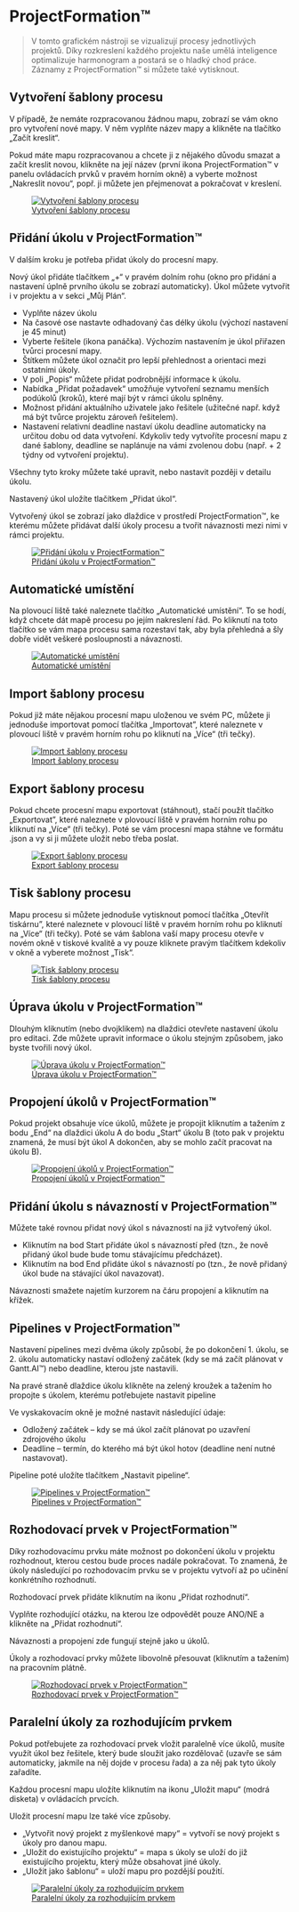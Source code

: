 # ProjectFormation™

> V tomto grafickém nástroji se vizualizují procesy jednotlivých projektů. Díky rozkreslení každého projektu naše umělá inteligence optimalizuje harmonogram a postará se o hladký chod práce. Záznamy z ProjectFormation™ si můžete také vytisknout.

## Vytvoření šablony procesu

V případě, že nemáte rozpracovanou žádnou mapu, zobrazí se vám okno pro vytvoření nové mapy. V něm vyplňte název mapy a klikněte na tlačítko „Začít kreslit“.

Pokud máte mapu rozpracovanou a chcete ji z nějakého důvodu smazat a začít kreslit novou, klikněte na její název (první ikona ProjectFormation™ v panelu ovládacích prvků v pravém horním okně) a vyberte možnost „Nakreslit novou“, popř. ji můžete jen přejmenovat a pokračovat v kreslení.

<figure>
	<a href="../../assets/images/projectformation-vytvoreni-sablony-procesu.jpg" title="Vytvoření šablony procesu" class="glightbox">
		<img loading="lazy" src="../../assets/images/projectformation-vytvoreni-sablony-procesu.jpg" alt="Vytvoření šablony procesu" />
		<figcaption>Vytvoření šablony procesu</figcaption>
	</a>
</figure>

## Přidání úkolu v ProjectFormation™

V dalším kroku je potřeba přidat úkoly do procesní mapy.

Nový úkol přidáte tlačítkem „+“ v pravém dolním rohu (okno pro přidání a nastavení úplně prvního úkolu se zobrazí automaticky). Úkol můžete vytvořit i v projektu a v sekci „Můj Plán“.

- Vyplňte název úkolu
- Na časové ose nastavte odhadovaný čas délky úkolu (výchozí nastavení je 45 minut)
- Vyberte řešitele (ikona panáčka). Výchozím nastavením je úkol přiřazen tvůrci procesní mapy.
- Štítkem můžete úkol označit pro lepší přehlednost a orientaci mezi ostatními úkoly.
- V poli „Popis“ můžete přidat podrobnější informace k úkolu.
- Nabídka „Přidat požadavek“ umožňuje vytvoření seznamu menších podúkolů (kroků), které mají být v rámci úkolu splněny.
- Možnost přidání aktuálního uživatele jako řešitele (užitečné např. když má být tvůrce projektu zároveň řešitelem).
- Nastavení relativní deadline nastaví úkolu deadline automaticky na určitou dobu od data vytvoření. Kdykoliv tedy vytvoříte procesní mapu z dané šablony, deadline se naplánuje na vámi zvolenou dobu (např. + 2 týdny od vytvoření projektu).

Všechny tyto kroky můžete také upravit, nebo nastavit později v detailu úkolu.

Nastavený úkol uložíte tlačítkem „Přidat úkol“.

Vytvořený úkol se zobrazí jako dlaždice v prostředí ProjectFormation™, ke kterému můžete přidávat další úkoly procesu a tvořit návaznosti mezi nimi v rámci projektu.

<figure>
	<a href="../../assets/images/projectformation-pridani-ukolu.jpg" title="Přidání úkolu v ProjectFormation™" class="glightbox">
		<img loading="lazy" src="../../assets/images/projectformation-pridani-ukolu.jpg" alt="Přidání úkolu v ProjectFormation™" />
		<figcaption>Přidání úkolu v ProjectFormation™</figcaption>
	</a>
</figure>

## Automatické umístění

Na plovoucí liště také naleznete tlačítko „Automatické umístění“. To se hodí, když chcete dát mapě procesu po jejím nakreslení řád. Po kliknutí na toto tlačítko se vám mapa procesu sama rozestaví tak, aby byla přehledná a šly dobře vidět veškeré posloupnosti a návaznosti.

<figure>
	<a href="../../assets/images/projectformation-automaticke-umisteni.jpg" title="Automatické umístění" class="glightbox">
		<img loading="lazy" src="../../assets/images/projectformation-automaticke-umisteni.jpg" alt="Automatické umístění" />
		<figcaption>Automatické umístění</figcaption>
	</a>
</figure>

## Import šablony procesu
Pokud již máte nějakou procesní mapu uloženou ve svém PC, můžete ji jednoduše importovat pomocí tlačítka „Importovat”, které naleznete v plovoucí liště v pravém horním rohu po kliknutí na „Více“ (tři tečky).

<figure>
	<a href="../../assets/images/projectformation-import-sablony-procesu.jpg" title="Import šablony procesu" class="glightbox">
		<img loading="lazy" src="../../assets/images/projectformation-import-sablony-procesu.jpg" alt="Import šablony procesu" />
		<figcaption>Import šablony procesu</figcaption>
	</a>
</figure>

## Export šablony procesu
Pokud chcete procesní mapu exportovat (stáhnout), stačí použít tlačítko „Exportovat”, které naleznete v plovoucí liště v pravém horním rohu po kliknutí na „Více“ (tři tečky). Poté se vám procesní mapa stáhne ve formátu .json a vy si ji můžete uložit nebo třeba poslat.

<figure>
	<a href="../../assets/images/projectformation-export-sablony-procesu.jpg" title="Export šablony procesu" class="glightbox">
		<img loading="lazy" src="../../assets/images/projectformation-export-sablony-procesu.jpg" alt="Export šablony procesu" />
		<figcaption>Export šablony procesu</figcaption>
	</a>
</figure>

## Tisk šablony procesu
Mapu procesu si můžete jednoduše vytisknout pomocí tlačítka „Otevřít tiskárnu”, které naleznete v plovoucí liště v pravém horním rohu po kliknutí na „Více“ (tři tečky). Poté se vám šablona vaší mapy procesu otevře v novém okně v tiskové kvalitě a vy pouze kliknete pravým tlačítkem kdekoliv v okně a vyberete možnost „Tisk“.

<figure>
	<a href="../../assets/images/projectformation-tisk-sablony-procesu.jpg" title="Tisk šablony procesu" class="glightbox">
		<img loading="lazy" src="../../assets/images/projectformation-tisk-sablony-procesu.jpg" alt="Tisk šablony procesu" />
		<figcaption>Tisk šablony procesu</figcaption>
	</a>
</figure>

## Úprava úkolu v ProjectFormation™
Dlouhým kliknutím (nebo dvojklikem) na dlaždici otevřete nastavení úkolu pro editaci.
Zde můžete upravit informace o úkolu stejným způsobem, jako byste tvořili nový úkol.

<figure>
	<a href="../../assets/images/projectformation-uprava-ukolu.jpg" title="Úprava úkolu v ProjectFormation™" class="glightbox">
		<img loading="lazy" src="../../assets/images/projectformation-uprava-ukolu.jpg" alt="Úprava úkolu v ProjectFormation™" />
		<figcaption>Úprava úkolu v ProjectFormation™</figcaption>
	</a>
</figure>

## Propojení úkolů v ProjectFormation™
Pokud projekt obsahuje více úkolů, můžete je propojit kliknutím a tažením z bodu „End“ na dlaždici úkolu A do bodu „Start“ úkolu B (toto pak v projektu znamená, že musí být úkol A dokončen, aby se mohlo začít pracovat na úkolu B).

<figure>
	<a href="../../assets/images/projectformation-propojeni-ukolu.jpg" title="Propojení úkolů v ProjectFormation™" class="glightbox">
		<img loading="lazy" src="../../assets/images/projectformation-propojeni-ukolu.jpg" alt="Propojení úkolů v ProjectFormation™" />
		<figcaption>Propojení úkolů v ProjectFormation™</figcaption>
	</a>
</figure>

## Přidání úkolu s návazností v ProjectFormation™
Můžete také rovnou přidat nový úkol s návazností na již vytvořený úkol.

- Kliknutím na bod Start přidáte úkol s návazností před (tzn., že nově přidaný úkol bude bude tomu stávajícímu předcházet).
- Kliknutím na bod End přidáte úkol s návazností po (tzn., že nově přidaný úkol bude na stávající úkol navazovat).

Návaznosti smažete najetím kurzorem na čáru propojení a kliknutím na křížek.

## Pipelines v ProjectFormation™
Nastavení pipelines mezi dvěma úkoly způsobí, že po dokončení 1. úkolu, se 2. úkolu automaticky nastaví odložený začátek (kdy se má začít plánovat v Gantt.AI™) nebo deadline, kterou jste nastavili.

Na pravé straně dlaždice úkolu klikněte na zelený kroužek a tažením ho propojte s úkolem, kterému potřebujete nastavit pipeline

Ve vyskakovacím okně je možné nastavit následující údaje:
- Odložený začátek – kdy se má úkol začít plánovat po uzavření zdrojového úkolu
- Deadline – termín, do kterého má být úkol hotov (deadline není nutné nastavovat).

Pipeline poté uložíte tlačítkem „Nastavit pipeline“.

<figure>
	<a href="../../assets/images/projectformation-nastaveni-pipeline.jpg" title="Pipelines v ProjectFormation™" class="glightbox">
		<img loading="lazy" src="../../assets/images/projectformation-nastaveni-pipeline.jpg" alt="Pipelines v ProjectFormation™" />
		<figcaption>Pipelines v ProjectFormation™</figcaption>
	</a>
</figure>

## Rozhodovací prvek v ProjectFormation™
Díky rozhodovacímu prvku máte možnost po dokončení úkolu v projektu rozhodnout, kterou cestou bude proces nadále pokračovat. To znamená, že úkoly následující po rozhodovacím prvku se v projektu vytvoří až po učinění konkrétního rozhodnutí.

Rozhodovací prvek přidáte kliknutím na ikonu „Přidat rozhodnutí“.

Vyplňte rozhodující otázku, na kterou lze odpovědět pouze ANO/NE a klikněte na „Přidat rozhodnutí“.

Návaznosti a propojení zde fungují stejně jako u úkolů.

Úkoly a rozhodovací prvky můžete libovolně přesouvat (kliknutím a tažením) na pracovním plátně.

<figure>
	<a href="../../assets/images/projectformation-rozhodovaci-prvek.jpg" title="Rozhodovací prvek v ProjectFormation™" class="glightbox">
		<img loading="lazy" src="../../assets/images/projectformation-rozhodovaci-prvek.jpg" alt="Rozhodovací prvek v ProjectFormation™" />
		<figcaption>Rozhodovací prvek v ProjectFormation™</figcaption>
	</a>
</figure>

## Paralelní úkoly za rozhodujícím prvkem
Pokud potřebujete za rozhodovací prvek vložit paralelně více úkolů, musíte využít úkol bez řešitele, který bude sloužit jako rozdělovač (uzavře se sám automaticky, jakmile na něj dojde v procesu řada) a za něj pak tyto úkoly zařadíte.

Každou procesní mapu uložíte kliknutím na ikonu „Uložit mapu“ (modrá disketa) v ovládacích prvcích.

Uložit procesní mapu lze také více způsoby.

- „Vytvořit nový projekt z myšlenkové mapy“ = vytvoří se nový projekt s úkoly pro danou mapu.
- „Uložit do existujícího projektu“ = mapa s úkoly se uloží do již existujícího projektu, který může obsahovat jiné úkoly.
- „Uložit jako šablonu“ = uloží mapu pro pozdější použití.

<figure>
	<a href="../../assets/images/projectformation-rozdelovac.jpg" title="Paralelní úkoly za rozhodujícím prvkem" class="glightbox">
		<img loading="lazy" src="../../assets/images/projectformation-rozdelovac.jpg" alt="Paralelní úkoly za rozhodujícím prvkem" />
		<figcaption>Paralelní úkoly za rozhodujícím prvkem</figcaption>
	</a>
</figure>